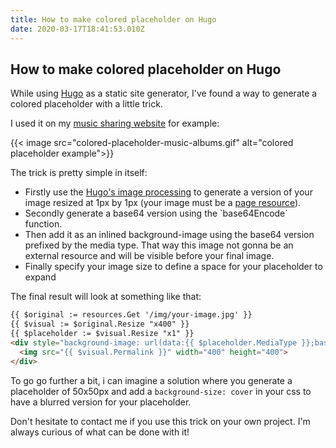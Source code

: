 ```yaml
---
title: How to make colored placeholder on Hugo
date: 2020-03-17T18:41:53.010Z
---
```

## How to make colored placeholder on Hugo

While using [Hugo](https://gohugo.io/) as a static site generator, I've found a way to generate a colored placeholder with a little trick.

I used it on my [music sharing website](https://music.glitch.family/) for example:

{{< image src="colored-placeholder-music-albums.gif" alt="colored placeholder example">}}

The trick is pretty simple in itself:

* Firstly use the [Hugo's image processing](https://gohugo.io/content-management/image-processing/) to generate a version of your image resized at 1px by 1px (your image must be a [page resource](https://gohugo.io/content-management/page-resources/)).
* Secondly generate a base64 version using the \`base64Encode\` function.
* Then add it as an inlined background-image using the base64 version prefixed by the media type. That way this image not gonna be an external resource and will be visible before your final image.
* Finally specify your image size to define a space for your placeholder to expand

The final result will look at something like that:

```html
{{ $original := resources.Get '/img/your-image.jpg' }}
{{ $visual := $original.Resize "x400" }}
{{ $placeholder := $visual.Resize "x1" }}
<div style="background-image: url(data:{{ $placeholder.MediaType }};base64,{{ $placeholder.Content | base64Encode }});">
  <img src="{{ $visual.Permalink }}" width="400" height="400">
</div>
```

To go go further a bit, i can imagine a solution where you generate a placeholder of 50x50px and add a `background-size: cover` in your css to have a blurred version for your placeholder.

Don't hesitate to contact me if you use this trick on your own project. I'm always curious of what can be done with it!
